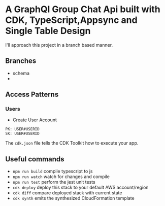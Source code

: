 # A GraphQl Group Chat Api built with CDK, TypeScript,Appsync and Single Table Design

I'll approach this project in a branch based manner.

## Branches

- schema
-

## Access Patterns

### Users

- Create User Account

```
PK: USER#USERID
SK: USER#USERID
```

The `cdk.json` file tells the CDK Toolkit how to execute your app.

## Useful commands

- `npm run build` compile typescript to js
- `npm run watch` watch for changes and compile
- `npm run test` perform the jest unit tests
- `cdk deploy` deploy this stack to your default AWS account/region
- `cdk diff` compare deployed stack with current state
- `cdk synth` emits the synthesized CloudFormation template
